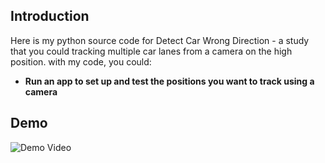 ## Introduction

Here is my python source code for Detect Car Wrong Direction - a study that you could tracking multiple car lanes from a camera on the high position. with my code, you could: 
* **Run an app to set up and test the positions you want to track using a camera**

## Demo

![Demo Video](demo/output.gif)
